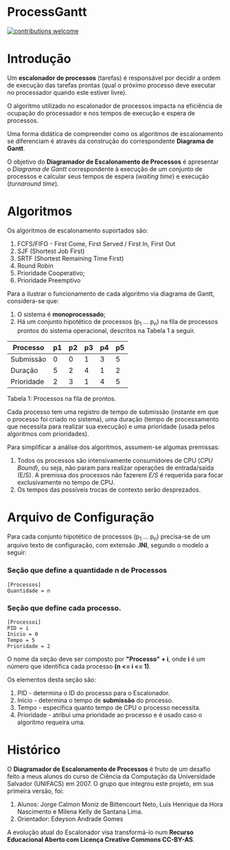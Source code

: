 # ProcessGantt 

[![contributions welcome](https://img.shields.io/static/v1.svg?label=Contributions&message=Welcome&color=0059b3&style=flat-square)](https://github.com/TheAlgorithms/C/blob/master/CONTRIBUTING.md)

# Introdução

Um **escalonador de processos** (tarefas) é responsável por decidir a ordem de execução das tarefas prontas (qual o próximo processo deve executar no processador quando este estiver livre).

O algoritmo utilizado no escalonador de processos impacta na eficiência de ocupação do processador e nos tempos de execução e espera de processos.

Uma forma didática de compreender como os algoritmos de escalonamento se diferenciam é através da construção do correspondente **Diagrama de Gantt**.

O objetivo do **Diagramador de Escalonamento de Processos** é apresentar o *Diagrama de Gantt* correspondente à execução de um conjunto de processos e calcular seus tempos de espera (*waiting time*) e execução (*turnaround time*).

# Algoritmos

Os algoritmos de escalonamento suportados são: 
1. FCFS/FIFO - First Come, First Served / First In, First Out
2. SJF (Shortest Job First)
3. SRTF (Shortest Remaining Time First)
4. Round Robin
5. Prioridade Cooperativo;
6. Prioridade Preemptivo

Para a ilustrar o funcionamento de cada algoritmo via diagrama de Gantt, considera-se que:
1. O sistema é **monoprocessado**;
2. Há um conjunto hipotético de processos (p<sub>1</sub> ... p<sub>n</sub>) na fila de processos prontos do sistema operacional, descritos na Tabela 1 a seguir.

|Processo   | p1 | p2 | p3 | p4 | p5 |
|-----------|----|----|----|----|----|
|Submissão  | 0  | 0  | 1  | 3  | 5  |
|Duração    | 5  | 2  | 4  | 1  | 2  |
|Prioridade | 2  | 3  | 1  | 4  | 5  |

Tabela 1: Processos na fila de prontos.

Cada processo tem uma registro de tempo de submissão (instante em que o processo foi criado no sistema), uma duração
(tempo de processamento que necessita para realizar sua execução) e uma prioridade (usada pelos algoritmos com prioridades).

Para simplificar a análise dos algoritmos, assumem-se algumas premissas:
1. Todos os processos são intensivamente consumidores de CPU (*CPU Bound*), ou seja, não param para realizar operações de entrada/saída (E/S). A premissa dos processos não fazerem *E/S* é requerida para focar exclusivamente no tempo de CPU.
2. Os tempos das possíveis trocas de contexto serão desprezados.

# Arquivo de Configuração

Para cada conjunto hipotético de processos (p<sub>1</sub> ... p<sub>n</sub>) precisa-se de um arquivo texto de configuração, com extensão **.INI**, segundo o modelo a seguir:

### Seção que define a quantidade n de Processos 
    [Processos]
    Quantidade = n

### Seção que define cada processo. 
    [Processoi] 
    PID = i         
    Inicio = 0 
    Tempo = 5      
    Prioridade = 2  

O nome da seção deve ser composto por **"Processo" + i**, onde **i** é um número que identifica cada processo **(n <= i <= 1)**.

Os elementos desta seção são:
1. PID - determina o ID do processo para o Escalonador.
2. Inicio - determina o tempo de **submissão** do processo.
3. Tempo - especifica quanto tempo de CPU o processo necessita.
4. Prioridade - atribui uma prioridade ao processo e é usado caso o algoritmo requeira uma.





# Histórico

O **Diagramador de Escalonamento de Processos** é fruto de um desafio feito a meus alunos do curso de Ciência da Computação da Universidade Salvador (UNIFACS) em 2007. 
O grupo que integrou este projeto, em sua primeira versão, foi: 
1. Alunos: Jorge Calmon Moniz de Bittencourt Neto, Luis Henrique da Hora Nascimento e Milena Kelly de Santana Lima.
2. Orientador: Edeyson Andrade Gomes

A evolução atual do Escalonador visa transformá-lo num **Recurso Educacional Aberto com Licença Creative Commons CC-BY-AS**.

